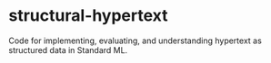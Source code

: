 structural-hypertext
====================

Code for implementing, evaluating, and understanding hypertext as structured data in Standard ML.
